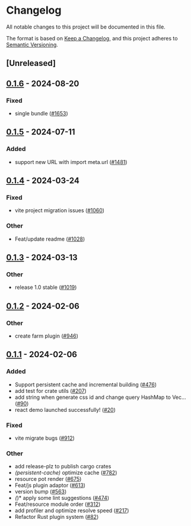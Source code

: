 # Changelog
All notable changes to this project will be documented in this file.

The format is based on [Keep a Changelog](https://keepachangelog.com/en/1.0.0/),
and this project adheres to [Semantic Versioning](https://semver.org/spec/v2.0.0.html).

## [Unreleased]

## [0.1.6](https://github.com/farm-fe/farm/compare/farmfe_utils-v0.1.5...farmfe_utils-v0.1.6) - 2024-08-20

### Fixed
- single bundle ([#1653](https://github.com/farm-fe/farm/pull/1653))

## [0.1.5](https://github.com/farm-fe/farm/compare/farmfe_utils-v0.1.4...farmfe_utils-v0.1.5) - 2024-07-11

### Added
- support new URL with import meta.url ([#1481](https://github.com/farm-fe/farm/pull/1481))

## [0.1.4](https://github.com/farm-fe/farm/compare/farmfe_utils-v0.1.3...farmfe_utils-v0.1.4) - 2024-03-24

### Fixed
- vite project migration issues ([#1060](https://github.com/farm-fe/farm/pull/1060))

### Other
- Feat/update readme ([#1028](https://github.com/farm-fe/farm/pull/1028))

## [0.1.3](https://github.com/farm-fe/farm/compare/farmfe_utils-v0.1.2...farmfe_utils-v0.1.3) - 2024-03-13

### Other
- release 1.0 stable ([#1019](https://github.com/farm-fe/farm/pull/1019))

## [0.1.2](https://github.com/farm-fe/farm/compare/farmfe_utils-v0.1.1...farmfe_utils-v0.1.2) - 2024-02-06

### Other
- create farm plugin ([#946](https://github.com/farm-fe/farm/pull/946))

## [0.1.1](https://github.com/farm-fe/farm/compare/farmfe_utils-v0.1.0...farmfe_utils-v0.1.1) - 2024-02-06

### Added
- Support persistent cache and incremental building ([#476](https://github.com/farm-fe/farm/pull/476))
- add test for crate utils ([#207](https://github.com/farm-fe/farm/pull/207))
- add string when generate css id and change query HashMap to Vec… ([#90](https://github.com/farm-fe/farm/pull/90))
- react demo launched successfully! ([#20](https://github.com/farm-fe/farm/pull/20))

### Fixed
- vite migrate bugs ([#912](https://github.com/farm-fe/farm/pull/912))

### Other
- add release-plz to publish cargo crates
- *(persistent-cache)* optimize cache ([#782](https://github.com/farm-fe/farm/pull/782))
- resource pot render ([#675](https://github.com/farm-fe/farm/pull/675))
- Feat/js plugin adaptor ([#613](https://github.com/farm-fe/farm/pull/613))
- version bump ([#563](https://github.com/farm-fe/farm/pull/563))
- *(*)* apply some lint suggestions ([#474](https://github.com/farm-fe/farm/pull/474))
- Feat/resource module order ([#312](https://github.com/farm-fe/farm/pull/312))
- add profiler and optimize resolve speed ([#217](https://github.com/farm-fe/farm/pull/217))
- Refactor Rust plugin system ([#82](https://github.com/farm-fe/farm/pull/82))
